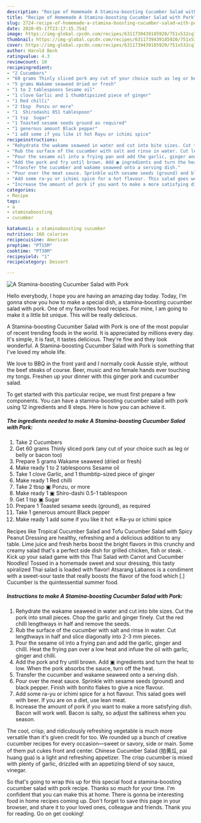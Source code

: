 ```yaml
---
description: "Recipe of Homemade A Stamina-boosting Cucumber Salad with Pork"
title: "Recipe of Homemade A Stamina-boosting Cucumber Salad with Pork"
slug: 2724-recipe-of-homemade-a-stamina-boosting-cucumber-salad-with-pork
date: 2020-05-17T23:17:15.754Z
image: https://img-global.cpcdn.com/recipes/6311739439185920/751x532cq70/a-stamina-boosting-cucumber-salad-with-pork-recipe-main-photo.jpg
thumbnail: https://img-global.cpcdn.com/recipes/6311739439185920/751x532cq70/a-stamina-boosting-cucumber-salad-with-pork-recipe-main-photo.jpg
cover: https://img-global.cpcdn.com/recipes/6311739439185920/751x532cq70/a-stamina-boosting-cucumber-salad-with-pork-recipe-main-photo.jpg
author: Harold Beck
ratingvalue: 4.3
reviewcount: 10
recipeingredient:
- "2 Cucumbers"
- "60 grams Thinly sliced pork any cut of your choice such as leg or belly or bacon too"
- "5 grams Wakame seaweed dried or fresh"
- "1 to 2 tablespoons Sesame oil"
- "1 clove Garlic and 1 thumbtipsized piece of ginger"
- "1 Red chilli"
- "2 tbsp  Ponzu or more"
- "1  Shirodashi 051 tablespoon"
- "1 tsp  Sugar"
- "1 Toasted sesame seeds ground as required"
- "1 generous amount Black pepper"
- "1 add some if you like it hot Rayu or ichimi spice"
recipeinstructions:
- "Rehydrate the wakame seaweed in water and cut into bite sizes. Cut the pork into small pieces. Chop the garlic and ginger finely. Cut the red chilli lengthways in half and remove the seeds."
- "Rub the surface of the cucumber with salt and rinse in water. Cut lengthways in half and slice diagonally into 2-3 mm pieces."
- "Pour the sesame oil into a frying pan and add the garlic, ginger and chilli. Heat the frying pan over a low heat and infuse the oil with garlic, ginger and chilli."
- "Add the pork and fry until brown. Add ▣ ingredients and turn the heat to low. When the pork absorbs the sauce, turn off the heat."
- "Transfer the cucumber and wakame seaweed onto a serving dish."
- "Pour over the meat sauce. Sprinkle with sesame seeds (ground) and black pepper. Finish with bonito flakes to give a nice flavour."
- "Add some ra-yu or ichimi spice for a hot flavour. This salad goes well with beer. If you are on a diet, use lean meat."
- "Increase the amount of pork if you want to make a more satisfying dish. Bacon will work well. Bacon is salty, so adjust the saltiness when you season."
categories:
- Recipe
tags:
- a
- staminaboosting
- cucumber

katakunci: a staminaboosting cucumber 
nutrition: 168 calories
recipecuisine: American
preptime: "PT15M"
cooktime: "PT30M"
recipeyield: "1"
recipecategory: Dessert

---
```



![A Stamina-boosting Cucumber Salad with Pork](https://img-global.cpcdn.com/recipes/6311739439185920/751x532cq70/a-stamina-boosting-cucumber-salad-with-pork-recipe-main-photo.jpg)

Hello everybody, I hope you are having an amazing day today. Today, I'm gonna show you how to make a special dish, a stamina-boosting cucumber salad with pork. One of my favorites food recipes. For mine, I am going to make it a little bit unique. This will be really delicious.

A Stamina-boosting Cucumber Salad with Pork is one of the most popular of recent trending foods in the world. It is appreciated by millions every day. It's simple, it is fast, it tastes delicious. They're fine and they look wonderful. A Stamina-boosting Cucumber Salad with Pork is something that I've loved my whole life.

We love to BBQ in the front yard and I normally cook Aussie style, without the beef steaks of course. Beer, music and no female hands ever touching my tongs. Freshen up your dinner with this ginger pork and cucumber salad.


To get started with this particular recipe, we must first prepare a few components. You can have a stamina-boosting cucumber salad with pork using 12 ingredients and 8 steps. Here is how you can achieve it.

<!--inarticleads1-->

##### The ingredients needed to make A Stamina-boosting Cucumber Salad with Pork:

1. Take 2 Cucumbers
1. Get 60 grams Thinly sliced pork (any cut of your choice such as leg or belly or bacon too)
1. Prepare 5 grams Wakame seaweed (dried or fresh)
1. Make ready 1 to 2 tablespoons Sesame oil
1. Take 1 clove Garlic, and 1 thumbtip-sized piece of ginger
1. Make ready 1 Red chilli
1. Take 2 tbsp ▣ Ponzu, or more
1. Make ready 1 ▣ Shiro-dashi 0.5-1 tablespoon
1. Get 1 tsp ▣ Sugar
1. Prepare 1 Toasted sesame seeds (ground), as required
1. Take 1 generous amount Black pepper
1. Make ready 1 add some if you like it hot ＊Ra-yu or ichimi spice


Recipes like Tropical Cucumber Salad and Tofu Cucumber Salad with Spicy Peanut Dressing are healthy, refreshing and a delicious addition to any table. Lime juice and fresh herbs boost the bright flavors in this crunchy and creamy salad that&#39;s a perfect side dish for grilled chicken, fish or steak. · Kick up your salad game with this Thai Salad with Carrot and Cucumber Noodles! Tossed in a homemade sweet and sour dressing, this tasty spiralized Thai salad is loaded with flavor! Atsarang Labanos is a condiment with a sweet-sour taste that really boosts the flavor of the food which [.] Cucumber is the quintessential summer food. 

<!--inarticleads2-->

##### Instructions to make A Stamina-boosting Cucumber Salad with Pork:

1. Rehydrate the wakame seaweed in water and cut into bite sizes. Cut the pork into small pieces. Chop the garlic and ginger finely. Cut the red chilli lengthways in half and remove the seeds.
1. Rub the surface of the cucumber with salt and rinse in water. Cut lengthways in half and slice diagonally into 2-3 mm pieces.
1. Pour the sesame oil into a frying pan and add the garlic, ginger and chilli. Heat the frying pan over a low heat and infuse the oil with garlic, ginger and chilli.
1. Add the pork and fry until brown. Add ▣ ingredients and turn the heat to low. When the pork absorbs the sauce, turn off the heat.
1. Transfer the cucumber and wakame seaweed onto a serving dish.
1. Pour over the meat sauce. Sprinkle with sesame seeds (ground) and black pepper. Finish with bonito flakes to give a nice flavour.
1. Add some ra-yu or ichimi spice for a hot flavour. This salad goes well with beer. If you are on a diet, use lean meat.
1. Increase the amount of pork if you want to make a more satisfying dish. Bacon will work well. Bacon is salty, so adjust the saltiness when you season.


The cool, crisp, and ridiculously refreshing vegetable is much more versatile than it&#39;s given credit for too. We rounded up a bunch of creative cucumber recipes for every occasion—sweet or savory, side or main. Some of them put cukes front and center. Chinese Cucumber Salad (拍黄瓜, pai huang gua) is a light and refreshing appetizer. The crisp cucumber is mixed with plenty of garlic, drizzled with an appetizing blend of soy sauce, vinegar. 

So that's going to wrap this up for this special food a stamina-boosting cucumber salad with pork recipe. Thanks so much for your time. I'm confident that you can make this at home. There is gonna be interesting food in home recipes coming up. Don't forget to save this page in your browser, and share it to your loved ones, colleague and friends. Thank you for reading. Go on get cooking!
